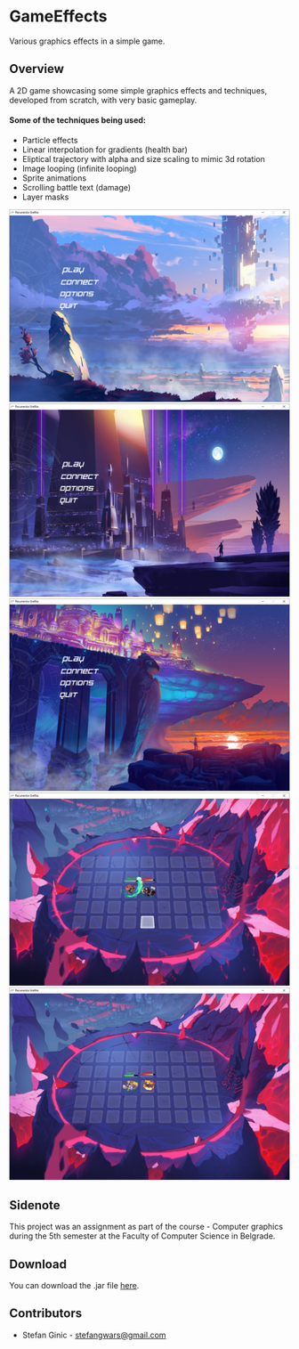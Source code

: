 # GameEffects
Various graphics effects in a simple game.

## Overview
A 2D game showcasing some simple graphics effects and techniques, developed from scratch, with very basic gameplay.

#### Some of the techniques being used:
* Particle effects
* Linear interpolation for gradients (health bar)
* Eliptical trajectory with alpha and size scaling to mimic 3d rotation
* Image looping (infinite looping)
* Sprite animations
* Scrolling battle text (damage)
* Layer masks

![Alt text](images/screen1.png?raw=true "Menu screen 1")
![Alt text](images/screen2.png?raw=true "Menu screen 2")
![Alt text](images/screen3.png?raw=true "Menu screen 3")
![Alt text](images/screen4.png?raw=true "Game screen")
![Alt text](images/screen5.png?raw=true "Game screen")


## Sidenote
This project was an assignment as part of the course - Computer graphics during the 5th semester at the Faculty of Computer Science in Belgrade.

## Download
You can download the .jar file [here](downloads/GameEffects.zip).<br>

## Contributors
- Stefan Ginic - <stefangwars@gmail.com>
